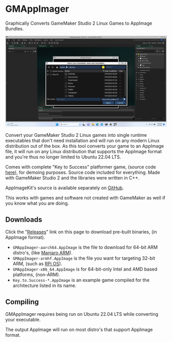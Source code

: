 # GMAppImager
Graphically Converts GameMaker Studio 2 Linux Games to AppImage Bundles.

![wsl.png](https://github.com/time-killer-games/GMAppImager/blob/main/wsl.png?raw=true)

Convert your GameMaker Studio 2 Linux games into single runtime executables that don't need installation and will run on any modern Linux distribution out of the box. As this tool converts your game to an AppImage file, it will run on any Linux distribution that supports the AppImage format and you're thus no longer limited to Ubuntu 22.04 LTS. 

Comes with complete "Key to Success" platformer game, (source code [here](https://samuel-venable.itch.io/key-to-success)), for demoing purposes. Source code included for everything. Made with GameMaker Studio 2 and the libraries were written in C++. 

AppImageKit's source is available separately on [GitHub](https://github.com/AppImage/AppImageKit).

This works with games and software not created with GameMaker as well if you know what you are doing. 

## Downloads
Click the "[Releases](https://github.com/time-killer-games/GMAppImager/releases)" link on this page to download pre-built binaries, (in AppImage format). 

- `GMAppImager-aarch64.AppImage` is the file to download for 64-bit ARM distro's, (like [Manjaro ARM](https://manjaro.org/download/#ARM)).
- `GMAppImager-armhf.AppImage` is the file you want for targeting 32-bit ARM, (such as [RPi OS](https://www.raspberrypi.com/software/)).
- `GMAppImager-x86_64.AppImage` is for 64-bit-only Intel and AMD based platforms, (non-ARM).
- `Key.to.Success-*.AppImage` is an example game compiled for the architecture listed in its name.

## Compiling
GMAppImager requires being run on Ubuntu 22.04 LTS while converting your executable. 

The output AppImage will run on most distro's that support AppImage format.
